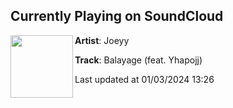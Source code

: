 ## Currently Playing on SoundCloud

[<img align="left" width="100" src="https://i1.sndcdn.com/artworks-ASCG1Guhg7EI-0-t500x500.jpg">](https://soundcloud.com/jxxyy/balayage-feat-yhapojj?in=jxxyy/sets/just-tired-2-1)

**Artist**: Joeyy 

**Track**: Balayage (feat. Yhapojj)

Last updated at 01/03/2024 13:26
